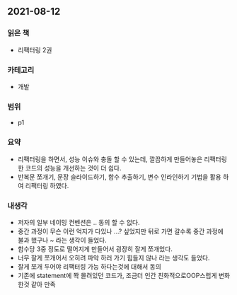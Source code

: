 ## 2021-08-12

### 읽은 책

- 리팩터링 2권

### 카테고리

- 개발

### 범위

- p1

### 요약

- 리팩터링을 하면서, 성능 이슈와 충돌 할 수 있는데, 깔끔하게 만들어놓은 리팩터링한 코드의 성능을 개선하는 것이 더 쉽다.
- 반복문 쪼개기, 문장 슬라이드하기, 함수 추출하기, 변수 인라인하기 기법을 활용 하여 리팩터링 하였다.

### 내생각

- 저자의 일부 네이밍 컨벤션은 .. 동의 할 수 없다.
- 중간 과정이 무슨 이런 억지가 다있나 ...? 싶었지만 뒤로 가면 갈수록 중간 과정에 불과 했구나 ~ 라는 생각이 들었다.
- 함수당 3중 정도로 떨어지게 만들어서 굉장히 잘게 쪼개었다.
- 너무 잘게 쪼개어서 오히려 파악 하러 가기 힘들지 않나 라는 생각도 들었다.
- 잘게 쪼개 두어야 리팩터링 가능 하다는것에 대해서 동의
- 기존에 statement에 쫙 몰려있던 코드가, 조금더 인간 친화적으로OOP스럽게 변화 한것 같아 만족

